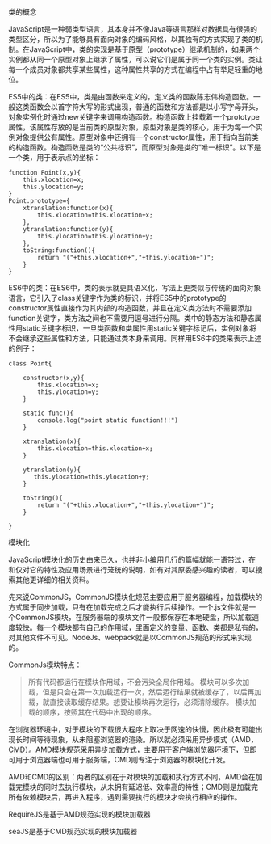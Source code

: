 类的概念

JavaScript是一种弱类型语言，其本身并不像Java等语言那样对数据具有很强的类型区分，所以为了能够具有面向对象的编码风格，以其独有的方式实现了类的机制。在JavaScript中，类的实现是基于原型（prototype）继承机制的，如果两个实例都从同一个原型对象上继承了属性，可以说它们是属于同一个类的实例。类让每一个成员对象都共享某些属性，这种属性共享的方式在编程中占有举足轻重的地位。


ES5中的类：在ES5中，类是由函数来定义的，定义类的函数陈志伟构造函数。一般这类函数会以首字符大写的形式出现，普通的函数和方法都是以小写字母开头，对象实例化时通过new关键字来调用构造函数。构造函数上挂载着一个prototype属性，该属性存放的是当前类的原型对象，原型对象是类的核心，用于为每一个实例对象提供公有属性。原型对象中还拥有一个constructor属性，用于指向当前类的构造函数。构造函数是类的“公共标识”，而原型对象是类的“唯一标识”。以下是一个类，用于表示点的坐标：

```
function Point(x,y){
    this.xlocation=x;
    this.ylocation=y;
}
Point.prototype={
    xtranslation:function(x){
        this.xlocation=this.xlocation+x;
    },
    ytranslation:function(y){
        this.ylocation=this.ylocation+y;
    },
    toString:function(){
        return "("+this.xlocation+","+this.ylocation+")";
    }
}
```

ES6中的类：在ES6中，类的表示就更具语义化，写法上更类似与传统的面向对象语言，它引入了class关键字作为类的标识，并将ES5中的prototype的constructor属性直接作为其内部的构造函数，并且在定义类方法时不需要添加function关键字，类方法之间也不需要用逗号进行分隔。类中的静态方法和静态属性用static关键字标识，一旦类函数和类属性用static关键字标记后，实例对象将不会继承这些属性和方法，只能通过类本身来调用。同样用ES6中的类来表示上述的例子：

```
class Point{
    
    constructor(x,y){
        this.xlocation=x;
        this.ylocation=y;
    }

    static func(){
        console.log("point static function!!!")
    }

    xtranslation(x){
        this.xlocation=this.xlocation+x;
    }

    ytranslation(y){
       this.ylocation=this.ylocation+y;
    }

    toString(){
        return "("+this.xlocation+","+this.ylocation+")";
    }

}
```

模块化

JavaScript模块化的历史由来已久，也并非小编用几行的篇幅就能一语带过，在和仅对它的特性及应用场景进行笼统的说明，如有对其原委感兴趣的读者，可以搜索其他更详细的相关资料。

先来说CommonJS，CommonJS模块化规范主要应用于服务器编程，加载模块的方式属于同步加载，只有在加载完成之后才能执行后续操作。一个.js文件就是一个CommonJS模块，在服务器端的模块文件一般都保存在本地硬盘，所以加载速度较快。每一个模块都有自己的作用域，里面定义的变量、函数、类都是私有的，对其他文件不可见。NodeJs、webpack就是以CommonJS规范的形式来实现的。

CommonJs模块特点：

> 所有代码都运行在模块作用域，不会污染全局作用域。
> 模块可以多次加载，但是只会在第一次加载运行一次，然后运行结果就被缓存了，以后再加载，就直接读取缓存结果。想要让模块再次运行，必须清除缓存。
> 模块加载的顺序，按照其在代码中出现的顺序。

在浏览器环境中，对于模块的下载很大程序上取决于网速的快慢，因此极有可能出现长时间等待现象，从未阻塞浏览器的渲染。所以就必须采用异步模式（AMD，CMD）。AMD模块规范采用异步加载方式，主要用于客户端浏览器环境下，但即可用于浏览器端也可用于服务端，CMD则专注于浏览器的模块化开发。

AMD和CMD的区别：两者的区别在于对模块的加载和执行方式不同，AMD会在加载完模块的同时去执行模块，从未拥有延迟低、效率高的特性；CMD则是加载完所有依赖模块后，再进入程序，遇到需要执行的模块才会执行相应的操作。

RequireJS是基于AMD规范实现的模块加载器

seaJS是基于CMD规范实现的模块加载器